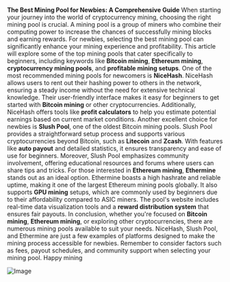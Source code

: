 **The Best Mining Pool for Newbies: A Comprehensive Guide**
When starting your journey into the world of cryptocurrency mining, choosing the right mining pool is crucial. A mining pool is a group of miners who combine their computing power to increase the chances of successfully mining blocks and earning rewards. For newbies, selecting the best mining pool can significantly enhance your mining experience and profitability. This article will explore some of the top mining pools that cater specifically to beginners, including keywords like **Bitcoin mining**, **Ethereum mining**, **cryptocurrency mining pools**, and **profitable mining setups**.
One of the most recommended mining pools for newcomers is **NiceHash**. NiceHash allows users to rent out their hashing power to others in the network, ensuring a steady income without the need for extensive technical knowledge. Their user-friendly interface makes it easy for beginners to get started with **Bitcoin mining** or other cryptocurrencies. Additionally, NiceHash offers tools like **profit calculators** to help you estimate potential earnings based on current market conditions.
Another excellent choice for newbies is **Slush Pool**, one of the oldest Bitcoin mining pools. Slush Pool provides a straightforward setup process and supports various cryptocurrencies beyond Bitcoin, such as **Litecoin** and **Zcash**. With features like **auto payout** and detailed statistics, it ensures transparency and ease of use for beginners. Moreover, Slush Pool emphasizes community involvement, offering educational resources and forums where users can share tips and tricks.
For those interested in **Ethereum mining**, **Ethermine** stands out as an ideal option. Ethermine boasts a high hashrate and reliable uptime, making it one of the largest Ethereum mining pools globally. It also supports **GPU mining** setups, which are commonly used by beginners due to their affordability compared to ASIC miners. The pool's website includes real-time data visualization tools and a **reward distribution system** that ensures fair payouts.
In conclusion, whether you're focused on **Bitcoin mining**, **Ethereum mining**, or exploring other cryptocurrencies, there are numerous mining pools available to suit your needs. NiceHash, Slush Pool, and Ethermine are just a few examples of platforms designed to make the mining process accessible for newbies. Remember to consider factors such as fees, payout schedules, and community support when selecting your mining pool. Happy mining[](https://github.com/user-attachments/assets/b98a03c9-4361-476f-bc6d-6b532eb8121a)

![Image](https://github.com/user-attachments/assets/d7419ec9-dc67-403f-bf28-8faea5f1f74f)
